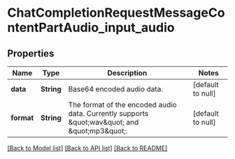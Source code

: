 # ChatCompletionRequestMessageContentPartAudio_input_audio
## Properties

| Name | Type | Description | Notes |
|------------ | ------------- | ------------- | -------------|
| **data** | **String** | Base64 encoded audio data. | [default to null] |
| **format** | **String** | The format of the encoded audio data. Currently supports \&quot;wav\&quot; and \&quot;mp3\&quot;.  | [default to null] |

[[Back to Model list]](../README.md#documentation-for-models) [[Back to API list]](../README.md#documentation-for-api-endpoints) [[Back to README]](../README.md)

